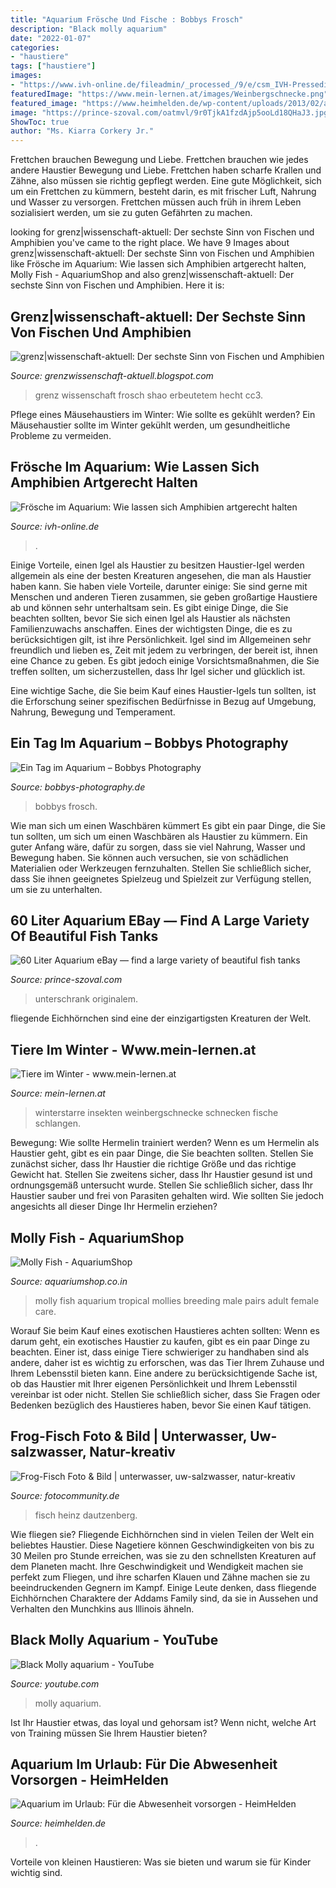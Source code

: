 ```yaml
---
title: "Aquarium Frösche Und Fische : Bobbys Frosch"
description: "Black molly aquarium"
date: "2022-01-07"
categories:
- "haustiere"
tags: ["haustiere"]
images:
- "https://www.ivh-online.de/fileadmin/_processed_/9/e/csm_IVH-Pressedienst_Frosch_Hymenochirus_boettgeri_Shutterstock_Dan_Olsen_1208622268_e36e15b831.jpg"
featuredImage: "https://www.mein-lernen.at/images/Weinbergschnecke.png"
featured_image: "https://www.heimhelden.de/wp-content/uploads/2013/02/aquarium.jpg"
image: "https://prince-szoval.com/oatmvl/9r0TjkA1fzdAjp5ooLd18QHaJ3.jpg"
ShowToc: true
author: "Ms. Kiarra Corkery Jr."
---
```



Frettchen brauchen Bewegung und Liebe.
Frettchen brauchen wie jedes andere Haustier Bewegung und Liebe. Frettchen haben scharfe Krallen und Zähne, also müssen sie richtig gepflegt werden. Eine gute Möglichkeit, sich um ein Frettchen zu kümmern, besteht darin, es mit frischer Luft, Nahrung und Wasser zu versorgen. Frettchen müssen auch früh in ihrem Leben sozialisiert werden, um sie zu guten Gefährten zu machen.

	

		
looking for grenz|wissenschaft-aktuell: Der sechste Sinn von Fischen und Amphibien you've came to the right place. We have 9 Images about grenz|wissenschaft-aktuell: Der sechste Sinn von Fischen und Amphibien like Frösche im Aquarium: Wie lassen sich Amphibien artgerecht halten, Molly Fish - AquariumShop and also grenz|wissenschaft-aktuell: Der sechste Sinn von Fischen und Amphibien. Here it is:
		
    
## Grenz|wissenschaft-aktuell: Der Sechste Sinn Von Fischen Und Amphibien

<img loading=lazy src="http://3.bp.blogspot.com/_WWUzaO9pYcA/SpubAx1OC_I/AAAAAAAAUOA/HLO55nerh1c/s400/06568.jpg" onerror="this.onerror=null;this.src='https://tse4.mm.bing.net/th?id=OIP.nWG3HEal_ysGUBm2QiOmswHaFF&amp;pid=15.1';" alt="grenz|wissenschaft-aktuell: Der sechste Sinn von Fischen und Amphibien">

_Source: grenzwissenschaft-aktuell.blogspot.com_

>grenz wissenschaft frosch shao erbeutetem hecht cc3. 

	

Pflege eines Mäusehaustiers im Winter: Wie sollte es gekühlt werden?
Ein Mäusehaustier sollte im Winter gekühlt werden, um gesundheitliche Probleme zu vermeiden.

    
## Frösche Im Aquarium: Wie Lassen Sich Amphibien Artgerecht Halten

<img loading=lazy src="https://www.ivh-online.de/fileadmin/_processed_/9/e/csm_IVH-Pressedienst_Frosch_Hymenochirus_boettgeri_Shutterstock_Dan_Olsen_1208622268_e36e15b831.jpg" onerror="this.onerror=null;this.src='https://tse4.mm.bing.net/th?id=OIP.ZpR5bhFnxuLEgcv90TB1-AHaE8&amp;pid=15.1';" alt="Frösche im Aquarium: Wie lassen sich Amphibien artgerecht halten">

_Source: ivh-online.de_

>. 

	

Einige Vorteile, einen Igel als Haustier zu besitzen
Haustier-Igel werden allgemein als eine der besten Kreaturen angesehen, die man als Haustier haben kann. Sie haben viele Vorteile, darunter einige: Sie sind gerne mit Menschen und anderen Tieren zusammen, sie geben großartige Haustiere ab und können sehr unterhaltsam sein.
Es gibt einige Dinge, die Sie beachten sollten, bevor Sie sich einen Igel als Haustier als nächsten Familienzuwachs anschaffen. Eines der wichtigsten Dinge, die es zu berücksichtigen gilt, ist ihre Persönlichkeit. Igel sind im Allgemeinen sehr freundlich und lieben es, Zeit mit jedem zu verbringen, der bereit ist, ihnen eine Chance zu geben. Es gibt jedoch einige Vorsichtsmaßnahmen, die Sie treffen sollten, um sicherzustellen, dass Ihr Igel sicher und glücklich ist.

Eine wichtige Sache, die Sie beim Kauf eines Haustier-Igels tun sollten, ist die Erforschung seiner spezifischen Bedürfnisse in Bezug auf Umgebung, Nahrung, Bewegung und Temperament.

    
## Ein Tag Im Aquarium – Bobbys Photography

<img loading=lazy src="https://bobbys-photography.de/wp-content/uploads/2016/02/20151228_Aquarium_14-1024x1024.jpg" onerror="this.onerror=null;this.src='https://tse3.mm.bing.net/th?id=OIP.fTYAy4gNPOXWPMI-c3_dzAHaHa&amp;pid=15.1';" alt="Ein Tag im Aquarium – Bobbys Photography">

_Source: bobbys-photography.de_

>bobbys frosch. 

	

Wie man sich um einen Waschbären kümmert
Es gibt ein paar Dinge, die Sie tun sollten, um sich um einen Waschbären als Haustier zu kümmern. Ein guter Anfang wäre, dafür zu sorgen, dass sie viel Nahrung, Wasser und Bewegung haben. Sie können auch versuchen, sie von schädlichen Materialien oder Werkzeugen fernzuhalten. Stellen Sie schließlich sicher, dass Sie ihnen geeignetes Spielzeug und Spielzeit zur Verfügung stellen, um sie zu unterhalten.

    
## 60 Liter Aquarium EBay — Find A Large Variety Of Beautiful Fish Tanks

<img loading=lazy src="https://prince-szoval.com/oatmvl/9r0TjkA1fzdAjp5ooLd18QHaJ3.jpg" onerror="this.onerror=null;this.src='https://tse3.mm.bing.net/th?id=OIP.w5ofrUenHGxc2KVbx1lwGAAAAA&amp;pid=15.1';" alt="60 Liter Aquarium eBay — find a large variety of beautiful fish tanks">

_Source: prince-szoval.com_

>unterschrank originalem. 

	

fliegende Eichhörnchen sind eine der einzigartigsten Kreaturen der Welt.

    
## Tiere Im Winter - Www.mein-lernen.at

<img loading=lazy src="https://www.mein-lernen.at/images/Weinbergschnecke.png" onerror="this.onerror=null;this.src='https://tse3.mm.bing.net/th?id=OIP.Wz3g_42cpseaBbKdxLhf1AHaGU&amp;pid=15.1';" alt="Tiere im Winter - www.mein-lernen.at">

_Source: mein-lernen.at_

>winterstarre insekten weinbergschnecke schnecken fische schlangen. 

	

Bewegung: Wie sollte Hermelin trainiert werden?
Wenn es um Hermelin als Haustier geht, gibt es ein paar Dinge, die Sie beachten sollten. Stellen Sie zunächst sicher, dass Ihr Haustier die richtige Größe und das richtige Gewicht hat. Stellen Sie zweitens sicher, dass Ihr Haustier gesund ist und ordnungsgemäß untersucht wurde. Stellen Sie schließlich sicher, dass Ihr Haustier sauber und frei von Parasiten gehalten wird. Wie sollten Sie jedoch angesichts all dieser Dinge Ihr Hermelin erziehen?

    
## Molly Fish - AquariumShop

<img loading=lazy src="http://aquariumshop.co.in/wp-content/uploads/2017/09/Black-Molly.jpg" onerror="this.onerror=null;this.src='https://tse1.mm.bing.net/th?id=OIP.miaqRl_E7HHS23CgKaCzdAAAAA&amp;pid=15.1';" alt="Molly Fish - AquariumShop">

_Source: aquariumshop.co.in_

>molly fish aquarium tropical mollies breeding male pairs adult female care. 

	

Worauf Sie beim Kauf eines exotischen Haustieres achten sollten:
Wenn es darum geht, ein exotisches Haustier zu kaufen, gibt es ein paar Dinge zu beachten. Einer ist, dass einige Tiere schwieriger zu handhaben sind als andere, daher ist es wichtig zu erforschen, was das Tier Ihrem Zuhause und Ihrem Lebensstil bieten kann. Eine andere zu berücksichtigende Sache ist, ob das Haustier mit Ihrer eigenen Persönlichkeit und Ihrem Lebensstil vereinbar ist oder nicht. Stellen Sie schließlich sicher, dass Sie Fragen oder Bedenken bezüglich des Haustieres haben, bevor Sie einen Kauf tätigen.

    
## Frog-Fisch Foto &amp; Bild | Unterwasser, Uw-salzwasser, Natur-kreativ

<img loading=lazy src="https://img.fotocommunity.com/frog-fisch-d0e60b47-ff27-4418-8af9-60baa9197998.jpg?height=1080" onerror="this.onerror=null;this.src='https://tse4.mm.bing.net/th?id=OIP.mCsaWDW3K4m3ibHttsCU7QHaFP&amp;pid=15.1';" alt="Frog-Fisch Foto &amp; Bild | unterwasser, uw-salzwasser, natur-kreativ">

_Source: fotocommunity.de_

>fisch heinz dautzenberg. 

	

Wie fliegen sie?
Fliegende Eichhörnchen sind in vielen Teilen der Welt ein beliebtes Haustier. Diese Nagetiere können Geschwindigkeiten von bis zu 30 Meilen pro Stunde erreichen, was sie zu den schnellsten Kreaturen auf dem Planeten macht. Ihre Geschwindigkeit und Wendigkeit machen sie perfekt zum Fliegen, und ihre scharfen Klauen und Zähne machen sie zu beeindruckenden Gegnern im Kampf. Einige Leute denken, dass fliegende Eichhörnchen Charaktere der Addams Family sind, da sie in Aussehen und Verhalten den Munchkins aus Illinois ähneln.

    
## Black Molly Aquarium - YouTube

<img loading=lazy src="https://i.ytimg.com/vi/IH37PHYPTW4/maxresdefault.jpg" onerror="this.onerror=null;this.src='https://tse4.mm.bing.net/th?id=OIP.1dvrgOWdCGFzhcTvYRhiZAHaEK&amp;pid=15.1';" alt="Black Molly aquarium - YouTube">

_Source: youtube.com_

>molly aquarium. 

	

Ist Ihr Haustier etwas, das loyal und gehorsam ist? Wenn nicht, welche Art von Training müssen Sie Ihrem Haustier bieten?

    
## Aquarium Im Urlaub: Für Die Abwesenheit Vorsorgen - HeimHelden

<img loading=lazy src="https://www.heimhelden.de/wp-content/uploads/2013/02/aquarium.jpg" onerror="this.onerror=null;this.src='https://tse3.mm.bing.net/th?id=OIP.CEfcrBN98coLQJZVwVPhuAHaE8&amp;pid=15.1';" alt="Aquarium im Urlaub: Für die Abwesenheit vorsorgen - HeimHelden">

_Source: heimhelden.de_

>. 

	

Vorteile von kleinen Haustieren: Was sie bieten und warum sie für Kinder wichtig sind.

